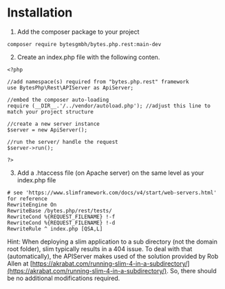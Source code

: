# Installation

1. Add the composer package to your project

```
composer require bytesgmbh/bytes.php.rest:main-dev
```

2. Create an index.php file with the following conten.

```
<?php

//add namespace(s) required from "bytes.php.rest" framework
use BytesPhp\Rest\APIServer as ApiServer;

//embed the composer auto-loading
require (__DIR__.'/../vendor/autoload.php'); //adjust this line to match your project structure

//create a new server instance
$server = new ApiServer();

//run the server/ handle the request
$server->run();

?>
```

3. Add a .htaccess file (on Apache server) on the same level as your index.php file

```
# see 'https://www.slimframework.com/docs/v4/start/web-servers.html' for reference
RewriteEngine On
RewriteBase /bytes.php/rest/tests/
RewriteCond %{REQUEST_FILENAME} !-f
RewriteCond %{REQUEST_FILENAME} !-d
RewriteRule ^ index.php [QSA,L]
```

Hint: When deploying a slim application to a sub directory (not the domain root folder), slim typically results in a 404 issue. To deal with that (automatically), the APIServer makes used of the solution provided by Rob Allen at [https://akrabat.com/running-slim-4-in-a-subdirectory/](https://akrabat.com/running-slim-4-in-a-subdirectory/). So, there should be no additional modifications required.
